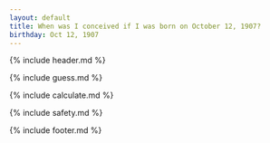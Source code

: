 ```yaml
---
layout: default
title: When was I conceived if I was born on October 12, 1907?
birthday: Oct 12, 1907
---
```


{% include header.md %}

{% include guess.md %}

{% include calculate.md %}

{% include safety.md %}

{% include footer.md %}



